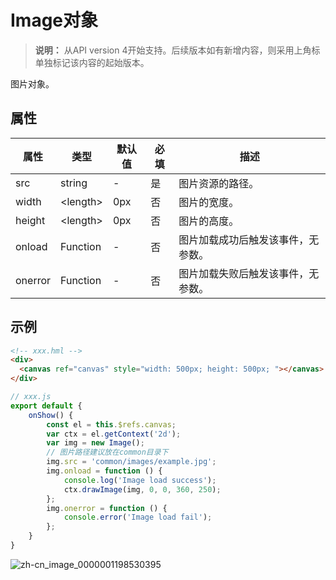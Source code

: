 # Image对象
<!--Kit: ArkUI-->
<!--Subsystem: ArkUI-->
<!--Owner: @sd-wu-->
<!--Designer: @sunbees-->
<!--Tester: @liuli0427-->
<!--Adviser: @HelloCrease-->

>  **说明：**
>  从API version 4开始支持。后续版本如有新增内容，则采用上角标单独标记该内容的起始版本。

图片对象。


## 属性

| 属性      | 类型             | 默认值  | 必填   | 描述                |
| ------- | -------------- | ---- | ---- | ----------------- |
| src     | string         | -    | 是    | 图片资源的路径。          |
| width   | &lt;length&gt; | 0px  | 否    | 图片的宽度。            |
| height  | &lt;length&gt; | 0px  | 否    | 图片的高度。            |
| onload  | Function       | -    | 否    | 图片加载成功后触发该事件，无参数。 |
| onerror | Function       | -    | 否    | 图片加载失败后触发该事件，无参数。 |


## 示例

```html
<!-- xxx.hml -->
<div>
  <canvas ref="canvas" style="width: 500px; height: 500px; "></canvas>
</div>
```

```js
// xxx.js
export default {
    onShow() {
        const el = this.$refs.canvas;
        var ctx = el.getContext('2d');
        var img = new Image();
        // 图片路径建议放在common目录下
        img.src = 'common/images/example.jpg';
        img.onload = function () {
            console.log('Image load success');
            ctx.drawImage(img, 0, 0, 360, 250);
        };
        img.onerror = function () {
            console.error('Image load fail');
        };
    }
}
```


![zh-cn_image_0000001198530395](figures/zh-cn_image_0000001198530395.png)
